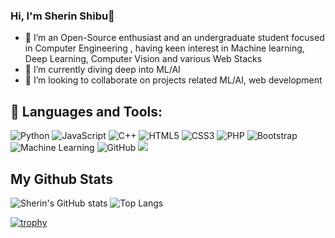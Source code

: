 ### Hi, I'm Sherin Shibu👋


- 🔭 I’m an Open-Source enthusiast and an undergraduate student focused in Computer Engineering , having keen interest in Machine learning, Deep Learning, Computer Vision and various Web Stacks
- 🌱 I’m currently diving deep into ML/AI
- 👯 I’m looking to collaborate on projects related ML/AI, web development


## 🧰 Languages and Tools:

![Python](https://img.shields.io/badge/-Python-black?style=for-the-badge&logo=Python)
![JavaScript](https://img.shields.io/badge/-JavaScript-black?style=for-the-badge&logo=javascript)
![C++](https://img.shields.io/badge/c%20-%2300599C.svg?&style=for-the-badge&logo=c)
![HTML5](https://img.shields.io/badge/-HTML5-E34F26?style=for-the-badge&logo=html5&logoColor=white)
![CSS3](https://img.shields.io/badge/-CSS3-1572B6?style=for-the-badge&logo=css3)
![PHP](https://img.shields.io/badge/php-%23777BB4.svg?&style=for-the-badge&logo=php&logoColor=white)
![Bootstrap](https://img.shields.io/badge/-Bootstrap-563D7C?style=for-the-badge&logo=bootstrap)
![Machine Learning](https://img.shields.io/badge/-ML-blue?style=for-the-badge&logo=ML)
![GitHub](https://img.shields.io/badge/-GitHub-181717?style=for-the-badge&logo=github)
<img src="https://cdn.jsdelivr.net/gh/devicons/devicon/icons/android/android-original.svg" />



## My Github Stats
 ![Sherin's GitHub stats](https://github-readme-stats.vercel.app/api?username=sherin527&theme=radical&show_icons=true)    ![Top Langs](https://github-readme-stats.vercel.app/api/top-langs/?username=sherin527&theme=radical)

 
 
 [![trophy](https://github-profile-trophy.vercel.app/?username=sherin527&theme=radical)](https://github.com/ryo-ma/github-profile-trophy)







